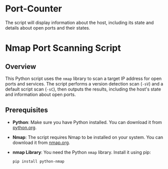 # Port-Counter
The script will display information about the host, including its state and details about open ports and their states.

# Nmap Port Scanning Script
## Overview

This Python script uses the `nmap` library to scan a target IP address for open ports and services. The script performs a version detection scan (`-sV`) and a default script scan (`-sC`), then outputs the results, including the host's state and information about open ports.

## Prerequisites

- **Python**: Make sure you have Python installed. You can download it from [python.org](https://www.python.org/downloads/).
- **Nmap**: The script requires Nmap to be installed on your system. You can download it from [nmap.org](https://nmap.org/download.html).
- **nmap Library**: You need the Python `nmap` library. Install it using pip:

  ```bash
  pip install python-nmap
